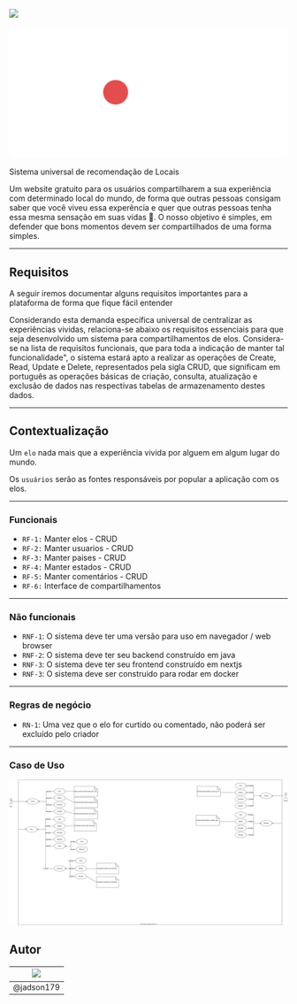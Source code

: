 
![](https://img.shields.io/badge/Status-InDevelopment-gree)


![](images/Banner1512x720.svg)

Sistema universal de recomendação de Locais 

Um website gratuito para os usuários compartilharem a sua experiência com determinado local do mundo, de forma que outras pessoas consigam saber que você viveu essa experência e quer que outras pessoas tenha essa mesma sensação em suas vidas 🥰. O nosso objetivo é simples, em defender que bons momentos devem ser compartilhados de uma forma simples.

----
## Requisitos

A seguir iremos documentar alguns requisitos importantes para a plataforma de forma que fique fácil entender 


Considerando esta demanda específica universal de centralizar as experiências vividas, relaciona-se abaixo os requisitos essenciais para que seja desenvolvido um sistema para compartilhamentos de elos. Considera-se na lista de requisitos funcionais, que para toda a indicação de manter tal funcionalidade", o sistema estará apto a realizar as operações de Create, Read, Update e Delete, representados pela sigla CRUD, que significam em português as operações básicas de criação, consulta, atualização e exclusão de dados nas respectivas tabelas de armazenamento destes dados.

---
## Contextualização

Um `elo` nada mais que a experiência vivida por alguem em algum lugar do mundo.

Os `usuários` serão as fontes responsáveis por popular a aplicação com os elos.

---
### Funcionais

- `RF-1:` Manter elos - CRUD
- `RF-2:` Manter usuarios - CRUD
- `RF-3:` Manter paises - CRUD
- `RF-4:` Manter estados - CRUD
- `RF-5:` Manter comentários - CRUD
- `RF-6:` Interface de compartilhamentos
---
### Não funcionais

- `RNF-1`: O sistema deve ter uma versão para uso em navegador / web browser
- `RNF-2`: O sistema deve ter seu backend construído em java
- `RNF-3`: O sistema deve ter seu frontend construído em nextjs
- `RNF-3`: O sistema deve ser construido para rodar em docker

---
### Regras de negócio

- `RN-1`: Uma vez que o elo for curtido ou comentado, não poderá ser excluído pelo criador

---
### Caso de Uso

![](images/usecases.svg)

## Autor

|<img src="https://avatars3.githubusercontent.com/u/42282908?s=60&v=4" width="60">|
|:-:|
|@jadson179|